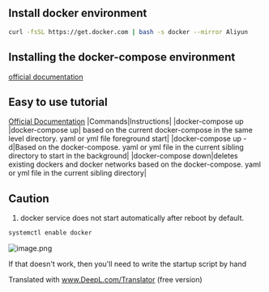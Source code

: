 ## Install docker environment
```bash
curl -fsSL https://get.docker.com | bash -s docker --mirror Aliyun
```

## Installing the docker-compose environment
[official documentation](https://docs.docker.com/compose/install/)


## Easy to use tutorial
[Official Documentation](https://docs.docker.com/compose/)
|Commands|Instructions|
|docker-compose up
|docker-compose up| based on the current docker-compose in the same level directory. yaml or yml file foreground start|
|docker-compose up -d|Based on the docker-compose. yaml or yml file in the current sibling directory to start in the background|
|docker-compose down|deletes existing dockers and docker networks based on the docker-compose. yaml or yml file in the current sibling directory|

## Caution
1. docker service does not start automatically after reboot by default.
```bash
systemctl enable docker
```
![image.png](https://s2.loli.net/2022/01/13/ORdB1P6IkXaliUp.png)

If that doesn't work, then you'll need to write the startup script by hand

Translated with www.DeepL.com/Translator (free version)
